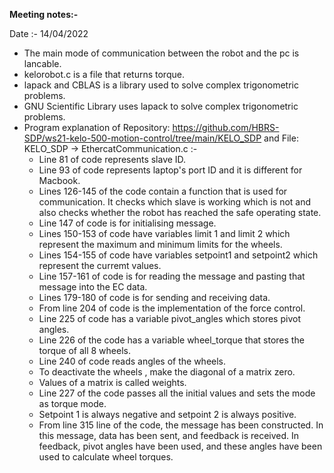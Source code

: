**Meeting notes:-**

Date :- 14/04/2022

- The main mode of communication between the robot and the pc is lancable.
- kelorobot.c is a file that returns torque.
- lapack and CBLAS is a library used to solve complex trigonometric problems.
- GNU Scientific Library uses lapack to solve complex trigonometric problems.
- Program explanation of Repository: https://github.com/HBRS-SDP/ws21-kelo-500-motion-control/tree/main/KELO_SDP and File: KELO_SDP -> EthercatCommunication.c :-
   * Line 81 of code represents slave ID.
   * Line 93 of code represents laptop's port ID and it is different for Macbook.
   * Lines 126-145 of the code contain a function that is used for communication. It checks which slave is working which is not and also checks whether the robot has reached the safe operating state.
   * Line 147 of code is for initialising message.
   * Lines 150-153 of code have variables limit 1 and limit 2 which represent the maximum and minimum limits for the wheels.
   * Lines 154-155 of code have variables setpoint1 and setpoint2 which represent the curremt values.
   * Line 157-161 of code is for reading the message and pasting that message into the EC data.
   * Lines 179-180 of code is for sending and receiving data.
   * From line 204 of code is the implementation of the force control. 
   * Line 225 of code has a variable pivot_angles which stores pivot angles.
   * Line 226 of the code has a variable wheel_torque that stores the torque of all 8 wheels.
   * Line 240 of code reads angles of the wheels.
   * To deactivate the wheels , make the diagonal of a matrix zero.
   * Values of a matrix is called weights.
   * Line 227 of the code passes all the initial values and sets the mode as torque mode.
   * Setpoint 1 is always negative and setpoint 2 is always positive.
   * From line 315 line of the code, the message has been constructed. In this message, data has been sent, and feedback is received. In feedback, pivot angles have been used, and these angles have been used to calculate wheel torques.
  
